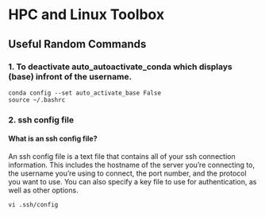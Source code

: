 # HPC and Linux Toolbox


## Useful Random Commands
### 1. To deactivate auto_autoactivate_conda which displays (base) infront of the username. 
```
conda config --set auto_activate_base False
source ~/.bashrc
```


### 2. ssh config file
#### What is an ssh config file?
An ssh config file is a text file that contains all of your ssh connection information. This includes the hostname of the server you’re connecting to, the username you’re using to connect, the port number, and the protocol you want to use. You can also specify a key file to use for authentication, as well as other options.
```
vi .ssh/config
```
